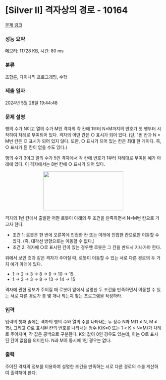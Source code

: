 # [Silver II] 격자상의 경로 - 10164 

[문제 링크](https://www.acmicpc.net/problem/10164) 

### 성능 요약

메모리: 11728 KB, 시간: 80 ms

### 분류

조합론, 다이나믹 프로그래밍, 수학

### 제출 일자

2024년 5월 28일 19:44:48

### 문제 설명

<p>행의 수가 N이고 열의 수가 M인 격자의 각 칸에 1부터 N×M까지의 번호가 첫 행부터 시작하여 차례로 부여되어 있다. 격자의 어떤 칸은 ○ 표시가 되어 있다. (단, 1번 칸과 N × M번 칸은 ○ 표시가 되어 있지 않다. 또한, ○ 표시가 되어 있는 칸은 최대 한 개이다. 즉, ○ 표시가 된 칸이 없을 수도 있다.) </p>

<p>행의 수가 3이고 열의 수가 5인 격자에서 각 칸에 번호가 1부터 차례대로 부여된 예가 아래에 있다. 이 격자에서는 8번 칸에 ○ 표시가 되어 있다.</p>

<p style="text-align: center;"><img alt="" src="https://upload.acmicpc.net/8299a142-dd28-48bc-a698-64b8789e4733/-/preview/" style="width: 258px; height: 125px;"></p>

<p>격자의 1번 칸에서 출발한 어떤 로봇이 아래의 두 조건을 만족하면서 N×M번 칸으로 가고자 한다. </p>

<ul>
	<li>조건 1: 로봇은 한 번에 오른쪽에 인접한 칸 또는 아래에 인접한 칸으로만 이동할 수 있다. (즉, 대각선 방향으로는 이동할 수 없다.)</li>
	<li>조건 2: 격자에 ○로 표시된 칸이 있는 경우엔 로봇은 그 칸을 반드시 지나가야 한다. </li>
</ul>

<p>위에서 보인 것과 같은 격자가 주어질 때, 로봇이 이동할 수 있는 서로 다른 경로의 두 가지 예가 아래에 있다.</p>

<ul>
	<li>1 → 2 → 3 → 8 → 9 → 10 → 15</li>
	<li>1 → 2 → 3 → 8 → 13 → 14 → 15</li>
</ul>

<p>격자에 관한 정보가 주어질 때 로봇이 앞에서 설명한 두 조건을 만족하면서 이동할 수 있는 서로 다른 경로가 총 몇 개나 되는지 찾는 프로그램을 작성하라. </p>

### 입력 

 <p>입력의 첫째 줄에는 격자의 행의 수와 열의 수를 나타내는 두 정수 N과 M(1 ≤ N, M ≤ 15), 그리고 ○로 표시된 칸의 번호를 나타내는 정수 K(K=0 또는 1 < K < N×M)가 차례로 주어지며, 각 값은 공백으로 구분된다. K의 값이 0인 경우도 있는데, 이는 ○로 표시된 칸이 없음을 의미한다. N과 M이 동시에 1인 경우는 없다.</p>

### 출력 

 <p>주어진 격자의 정보를 이용하여 설명한 조건을 만족하는 서로 다른 경로의 수를 계산하여 출력해야 한다. </p>

